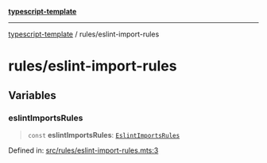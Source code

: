 [**typescript-template**](../README.md)

---

[typescript-template](../README.md) / rules/eslint-import-rules

# rules/eslint-import-rules

## Variables

### eslintImportsRules

> `const` **eslintImportsRules**: [`EslintImportsRules`](../types/rules/eslint-import-rules.md#eslintimportsrules)

Defined in: [src/rules/eslint-import-rules.mts:3](https://github.com/noshiro-pf/eslint-config-typed/blob/main/src/rules/eslint-import-rules.mts#L3)
